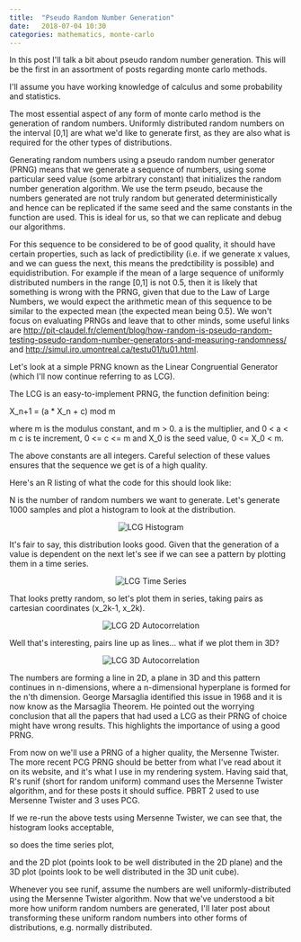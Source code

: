 ```yaml
---
title:  "Pseudo Random Number Generation"
date:   2018-07-04 10:30
categories: mathematics, monte-carlo
---
```

In this post I'll talk a bit about pseudo random number generation. This will be the first in an assortment of posts  regarding monte carlo methods.

I'll assume you have working knowledge of calculus and some probability and statistics.

The most essential aspect of any form of monte carlo method is the generation of random numbers. Uniformly distributed random numbers on the interval [0,1] are what we'd like to generate first, as they are also what is required for the other types of distributions.

Generating random numbers using a pseudo random number generator (PRNG) means that we generate a sequence of numbers, using some particular seed value (some arbitrary constant) that initializes the random number generation algorithm. We use the term pseudo, because the numbers generated are not truly random but generated deterministically and hence can be replicated if the same seed and the same constants in the function are used. This is ideal for us, so that we can replicate and debug our algorithms.

For this sequence to be considered to be of good quality, it should have certain properties, such as lack of predictibility (i.e. if we generate x values, and we can guess the next, this means the predctibility is possible) and equidistribution. For example if the mean of a large sequence of uniformly distributed numbers in the range [0,1] is not 0.5, then it is likely that something is wrong with the PRNG, given that due to the Law of Large Numbers, we would expect the arithmetic mean of this sequence to be similar to the expected mean (the expected mean being 0.5). We won't focus on evaluating PRNGs and leave that to other minds, some useful links are http://pit-claudel.fr/clement/blog/how-random-is-pseudo-random-testing-pseudo-random-number-generators-and-measuring-randomness/ and http://simul.iro.umontreal.ca/testu01/tu01.html.

Let's look at a simple PRNG known as the Linear Congruential Generator (which I'll now continue referring to as LCG).

The LCG is an easy-to-implement PRNG, the function definition being:

X_n+1 = (a * X_n + c) mod m

where m is the modulus constant, and m > 0.
a is the multiplier, and 0 < a < m
c is te increment, 0 <= c <= m
and X_0 is the seed value, 0 <= X_0 < m.

The above constants are all integers. Careful selection of these values ensures that the sequence we get is of a high quality.

Here's an R listing of what the code for this should look like:

N is the number of random numbers we want to generate. Let's generate 1000 samples and plot a histogram to look at the distribution.

<p align="center">
<img src="{{ site.url }}/images/prngs/lcg_histogram.png" alt="LCG Histogram">
</p>

It's fair to say, this distribution looks good. Given that the generation of a value is dependent on the next let's see if we can see a pattern by plotting them in a time series.

<p align="center">
<img src="{{ site.url }}/images/prngs/lcg_time_series.png" alt="LCG Time Series">
</p>


That looks pretty random, so let's plot them in series, taking pairs as cartesian coordinates (x_2k-1, x_2k).

<p align="center">
<img src="{{ site.url }}/images/prngs/lcg_2d.png" alt="LCG 2D Autocorrelation">
</p>

Well that's interesting, pairs line up as lines... what if we plot them in 3D?

<p align="center">
<img src="{{ site.url }}/images/prngs/lcg_3d.png" alt="LCG 3D Autocorrelation">
</p>


The numbers are forming a line in 2D, a plane in 3D and this pattern continues in n-dimensions, where a n-dimensional hyperplane is formed for the n'th dimension. George Marsaglia identified this issue in 1968 and it is now know as the Marsaglia Theorem. He pointed out the worrying conclusion that all the papers that had used a LCG as their PRNG of choice might have wrong results. This highlights the importance of using a good PRNG.

From now on we'll use a PRNG of a higher quality, the Mersenne Twister. The more recent PCG PRNG should be better from what I've read about it on its website, and it's what I use in my rendering system. Having said that, R's runif (short for random uniform) command uses the Mersenne Twister algorithm, and for these posts it should suffice. PBRT 2 used to use Mersenne Twister and 3 uses PCG. 

If we re-run the above tests using Mersenne Twister, we can see that, the histogram looks acceptable,

so does the time series plot,

and the 2D plot (points look to be well distributed in the 2D plane)
and the 3D plot (points look to be well distributed in the 3D unit cube).

Whenever you see runif, assume the numbers are well uniformly-distributed using the Mersenne Twister algorithm. Now that we've understood a bit more how uniform random numbers are generated, I'll later post about transforming these uniform random numbers into other forms of distributions, e.g. normally distributed.

